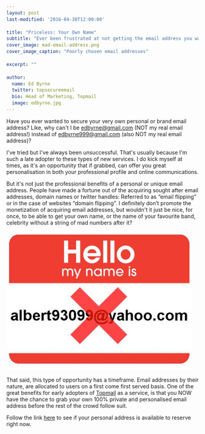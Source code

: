 ```yaml
---
layout: post
last-modified: '2016-04-30T12:00:00'

title: "Priceless: Your Own Name"
subtitle: "Ever been frustrated at not getting the email address you wanted?"
cover_image: mad-email-address.png
cover_image_caption: "Poorly chosen email addresses"

excerpt: ""

author:
  name: Ed Byrne
  twitter: topsecureemail
  bio: Head of Marketing, Topmail
  image: edbyrne.jpg
---
```

Have you ever wanted to secure your very own personal or brand email address? Like, why can't I be edbyrne@gmail.com (NOT my real email address!) instead of edbyrne999@gmail.com (also NOT my real email address)?

I've tried but I've always been unsuccessful. That's usually because I'm such a late adopter to these types of new services. I do kick myself at times, as it's an opportunity that if grabbed, can offer you great personalisation in both your professional profile and online communications.

But it's not just the professional benefits of a personal or unique email address. People have made a fortune out of the acquiring sought after email addresses, domain names or twitter handles: Referred to as “email flipping” or in the case of websites “domain flipping”. I definitely don’t promote the monetization of acquiring email addresses, but wouldn't it just be nice, for once, to be able to get your own name, or the name of your favourite band, celebrity without a string of mad numbers after it?

<img src='/images/yahoo-bad-email.jpg'>

That said, this type of opportunity has a timeframe. Email addresses by their nature, are allocated to users on a first come first served basis. One of the great benefits for early adopters of <a href='https://www.topmail.com'>Topmail</a> as a service, is that you NOW have the chance to grab your own 100% private and personalised email address before the rest of the crowd follow suit.

Follow the link <a href='https://www.topmail.com'>here</a> to see if your personal address is available to reserve right now.
